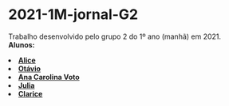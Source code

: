 # 2021-1M-jornal-G2
Trabalho desenvolvido pelo grupo 2 do 1º ano (manhã) em 2021. <br>
<b> Alunos: <br>
<li> <a href="https://github.com/licinha-23"> Alice <br> </a>
<li> <a href="https://github.com/ma1on3se>"> Otávio <br> </a>
<li> <a href="https://github.com/anacarolinavoto"> Ana Carolina Voto <br> </a>
<li> <a href="https://github.com/juliaguima"> Julia <br> </a>
<li> <a href="https://github.com/ClariceLinden"> Clarice <br> </a>
 
